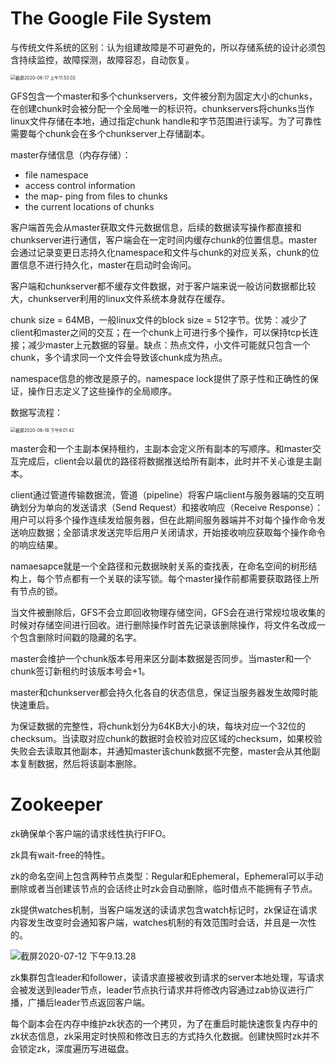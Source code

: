 # The Google File System

与传统文件系统的区别：认为组建故障是不可避免的，所以存储系统的设计必须包含持续监控，故障探测，故障容忍，自动恢复。

<img src="https://tva1.sinaimg.cn/large/007S8ZIlgy1gfv5af4zkmj318w0gegoo.jpg" alt="截屏2020-06-17 上午11.53.02" style="zoom:50%;" />

GFS包含一个master和多个chunkservers，文件被分割为固定大小的chunks，在创建chunk时会被分配一个全局唯一的标识符。chunkservers将chunks当作linux文件存储在本地，通过指定chunk handle和字节范围进行读写。为了可靠性需要每个chunk会在多个chunkserver上存储副本。

master存储信息（内存存储）：

* file namespace
* access control information
* the map- ping from files to chunks
* the current locations of chunks

客户端首先会从master获取文件元数据信息，后续的数据读写操作都直接和chunkserver进行通信，客户端会在一定时间内缓存chunk的位置信息。master会通过记录变更日志持久化namespace和文件与chunk的对应关系，chunk的位置信息不进行持久化，master在启动时会询问。

客户端和chunkserver都不缓存文件数据，对于客户端来说一般访问数据都比较大，chunkserver利用的linux文件系统本身就存在缓存。

chunk size = 64MB，一般linux文件的block size = 512字节。优势：减少了client和master之间的交互；在一个chunk上可进行多个操作，可以保持tcp长连接；减少master上元数据的容量。缺点：热点文件，小文件可能就只包含一个chunk，多个请求同一个文件会导致该chunk成为热点。

namespace信息的修改是原子的。namespace lock提供了原子性和正确性的保证，操作日志定义了这些操作的全局顺序。

数据写流程：

<img src="https://tva1.sinaimg.cn/large/007S8ZIlgy1gfwqrmrb4kj310o0u00vs.jpg" alt="截屏2020-06-18 下午9.01.42" style="zoom:50%;" />

master会和一个主副本保持租约，主副本会定义所有副本的写顺序。和master交互完成后，client会以最优的路径将数据推送给所有副本，此时并不关心谁是主副本。

client通过管道传输数据流，管道（pipeline）将客户端client与服务器端的交互明确划分为单向的发送请求（Send Request）和接收响应（Receive Response）：用户可以将多个操作连续发给服务器，但在此期间服务器端并不对每个操作命令发送响应数据；全部请求发送完毕后用户关闭请求，开始接收响应获取每个操作命令的响应结果。

namaesapce就是一个全路径和元数据映射关系的查找表，在命名空间的树形结构上，每个节点都有一个关联的读写锁。每个master操作前都需要获取路径上所有节点的锁。

当文件被删除后，GFS不会立即回收物理存储空间，GFS会在进行常规垃圾收集的时候对存储空间进行回收。进行删除操作时首先记录该删除操作，将文件名改成一个包含删除时间戳的隐藏的名字。

master会维护一个chunk版本号用来区分副本数据是否同步。当master和一个chunk签订新租约时该版本号会+1。

master和chunkserver都会持久化各自的状态信息，保证当服务器发生故障时能快速重启。

为保证数据的完整性，将chunk划分为64KB大小的块，每块对应一个32位的checksum。当读取对应chunk的数据时会校验对应区域的checksum，如果校验失败会去读取其他副本，并通知master该chunk数据不完整，master会从其他副本复制数据，然后将该副本删除。

# Zookeeper

zk确保单个客户端的请求线性执行FIFO。

zk具有wait-free的特性。

zk的命名空间上包含两种节点类型：Regular和Ephemeral，Ephemeral可以手动删除或者当创建该节点的会话终止时zk会自动删除，临时借点不能拥有子节点。

zk提供watches机制，当客户端发送的读请求包含watch标记时，zk保证在请求内容发生改变时会通知客户端，watches机制的有效范围时会话，并且是一次性的。

![截屏2020-07-12 下午9.13.28](https://tva1.sinaimg.cn/large/007S8ZIlgy1ggohzaf1r7j31300fqgnf.jpg)

zk集群包含leader和follower，读请求直接被收到请求的server本地处理，写请求会被发送到leader节点，leader节点执行请求并将修改内容通过zab协议进行广播，广播后leader节点返回客户端。

每个副本会在内存中维护zk状态的一个拷贝，为了在重启时能快速恢复内存中的zk状态信息，zk采用定时快照和修改日志的方式持久化数据。创建快照时zk并不会锁定zk，深度遍历写进磁盘。
